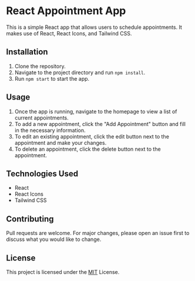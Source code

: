 # React Appointment App

This is a simple React app that allows users to schedule appointments. It makes use of React, React Icons, and Tailwind CSS.

## Installation

1. Clone the repository.
2. Navigate to the project directory and run `npm install`.
3. Run `npm start` to start the app.

## Usage

1. Once the app is running, navigate to the homepage to view a list of current appointments.
2. To add a new appointment, click the "Add Appointment" button and fill in the necessary information.
3. To edit an existing appointment, click the edit button next to the appointment and make your changes.
4. To delete an appointment, click the delete button next to the appointment.

## Technologies Used

- React
- React Icons
- Tailwind CSS

## Contributing

Pull requests are welcome. For major changes, please open an issue first to discuss what you would like to change.

## License

This project is licensed under the [MIT](https://choosealicense.com/licenses/mit/) License.
